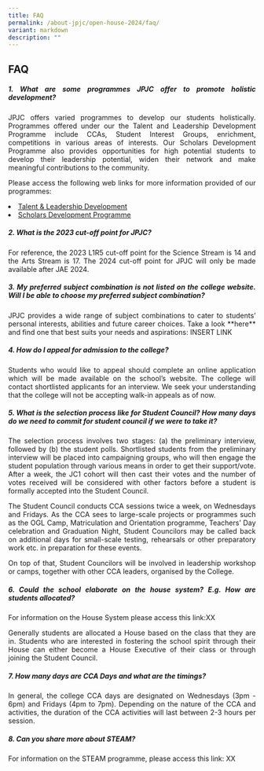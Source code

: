 ```yaml
---
title: FAQ
permalink: /about-jpjc/open-house-2024/faq/
variant: markdown
description: ""
---
```

<div align="justify">

<h2>FAQ</h2>

	
<p></p><h5><b>1. What are some programmes JPJC offer to promote holistic development?	</b></h5><p></p>

<p>JPJC offers varied programmes to develop our students holistically. Programmes offered under our the Talent and Leadership Development Programme include CCAs, Student Interest Groups, enrichment, competitions in various areas of interests. Our Scholars Development Programme also provides opportunities for high potential students to develop their leadership potential, widen their network and make meaningful contributions to the community.</p>
	
<p>Please access the following web links for more information provided of our programmes:	</p>
<a href="https://www.jpjc.moe.edu.sg/jpjc-experience/co-curriculum/talent-and-leadership/"><li>Talent &amp; Leadership Development</li></a>  
<a href="https://www.jpjc.moe.edu.sg/jpjc-experience/co-curriculum/talent-and-leadership-development-programme/scholars-development/"><li>Scholars Development Programme</li>  </a>
	
	
<p></p><h5><b>2. What is the 2023 cut-off point for JPJC?	</b></h5><p></p>
<p>For reference, the 2023 L1R5 cut-off point for the Science Stream is 14 and the Arts Stream is 17. The 2024 cut-off point for JPJC will only be made available after JAE 2024.</p>


<p></p><h5><b> 3. My preferred subject combination is not listed on the college website. Will I be able to choose my preferred subject combination?</b></h5><p></p>
<p>JPJC provides a wide range of subject combinations to cater to students’ personal interests, abilities and future career choices. Take a look **here** and find one that best suits your needs and aspirations: INSERT LINK</p>


<p></p><h5><b>4. How do I appeal for admission to the college?</b></h5><p></p>
<p>Students who would like to appeal should complete an online application which will be made available on the school’s website. The college will contact shortlisted applicants for an interview. We seek your understanding that the college will not be accepting walk-in appeals as of now.</p>



<p></p><h5><b>5. What is the selection process like for Student Council? How many days do we need to commit for student council if we were to take it?</b></h5><p></p>
<p>The selection process involves two stages: (a) the preliminary interview, followed by (b) the student polls. Shortlisted students from the preliminary interview will be placed into campaigning groups, who will then engage the student population through various means in order to get their support/vote. After a week, the JC1 cohort will then cast their votes and the number of votes received will be considered with other factors before a student is formally accepted into the Student Council.</p>

<p>The Student Council conducts CCA sessions twice a week, on Wednesdays and Fridays. As the CCA sees to large-scale projects or programmes such as the OGL Camp, Matriculation and Orientation programme, Teachers’ Day celebration and Graduation Night, Student Councilors may be called back on additional days for small-scale testing, rehearsals or other preparatory work etc. in preparation for these events.</p>

<p>On top of that, Student Councilors will be involved in leadership workshop or camps, together with other CCA leaders, organised by the College.</p>

<p></p><h5><b>6. Could the school elaborate on the house system? E.g. How are students allocated?	</b></h5><p></p>
<p>For information on the House System please access this link:XX</p>

<p>Generally students are allocated a House based on the class that they are in. Students who are interested in fostering the school spirit through their House can either become a House Executive of their class or through joining the Student Council.</p>

<p></p><h5><b>7. How many days are CCA Days and what are the timings?</b></h5><p></p>
<p> In general, the college CCA days are designated on Wednesdays (3pm - 6pm) and Fridays (4pm to 7pm). Depending on the nature of the CCA and activities, the duration of the CCA activities will last between 2-3 hours per session.</p>

<p></p><h5><b>8. Can you share more about STEAM?</b></h5><p></p>
<p> For information on the STEAM programme, please access this link: XX</p>




	
</div>